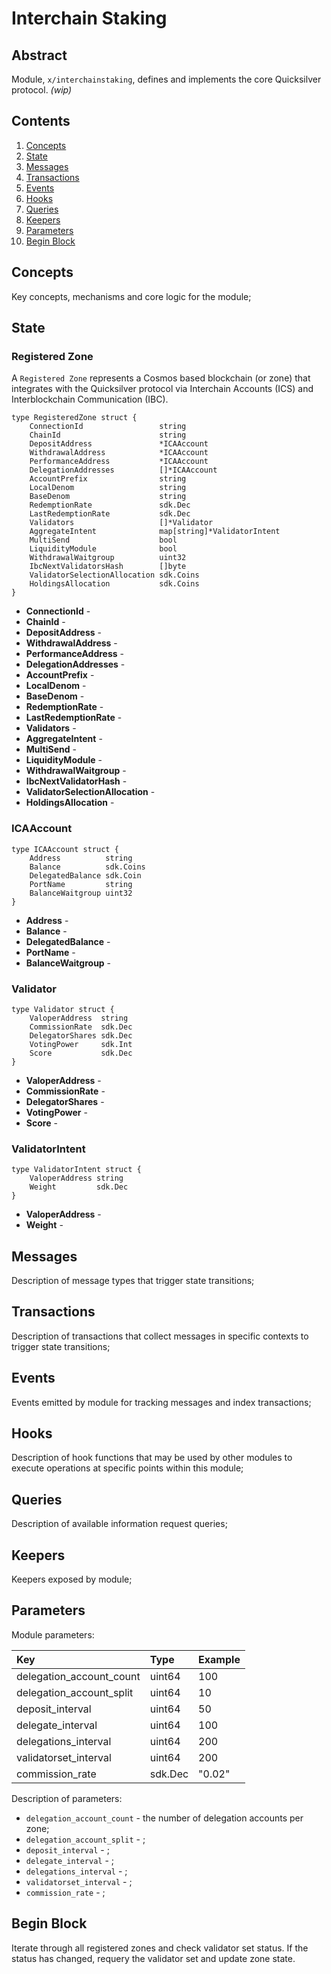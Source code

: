 # Interchain Staking

## Abstract

Module, `x/interchainstaking`, defines and implements the core Quicksilver
protocol. _(wip)_

## Contents

1. [Concepts](#Concepts)
1. [State](#State)
1. [Messages](#Messages)
1. [Transactions](#Transactions)
1. [Events](#Events)
1. [Hooks](#Hooks)
1. [Queries](#Queries)
1. [Keepers](#Keepers)
1. [Parameters](#Parameters)
1. [Begin Block](#Begin-Block)

## Concepts

Key concepts, mechanisms and core logic for the module;

## State

### Registered Zone

A `Registered Zone` represents a Cosmos based blockchain (or zone) that
integrates with the Quicksilver protocol via Interchain Accounts (ICS) and
Interblockchain Communication (IBC).

```
type RegisteredZone struct {
    ConnectionId                 string
    ChainId                      string
    DepositAddress               *ICAAccount
    WithdrawalAddress            *ICAAccount
    PerformanceAddress           *ICAAccount
    DelegationAddresses          []*ICAAccount
    AccountPrefix                string
    LocalDenom                   string
    BaseDenom                    string
    RedemptionRate               sdk.Dec
    LastRedemptionRate           sdk.Dec
    Validators                   []*Validator
    AggregateIntent              map[string]*ValidatorIntent
    MultiSend                    bool
    LiquidityModule              bool
    WithdrawalWaitgroup          uint32
    IbcNextValidatorsHash        []byte
    ValidatorSelectionAllocation sdk.Coins
    HoldingsAllocation           sdk.Coins
}
```

* **ConnectionId** - 
* **ChainId** - 
* **DepositAddress** - 
* **WithdrawalAddress** - 
* **PerformanceAddress** - 
* **DelegationAddresses** - 
* **AccountPrefix** - 
* **LocalDenom** - 
* **BaseDenom** - 
* **RedemptionRate** - 
* **LastRedemptionRate** - 
* **Validators** - 
* **AggregateIntent** - 
* **MultiSend** - 
* **LiquidityModule** - 
* **WithdrawalWaitgroup** - 
* **IbcNextValidatorHash** - 
* **ValidatorSelectionAllocation** - 
* **HoldingsAllocation** - 

### ICAAccount

```
type ICAAccount struct {
    Address          string
    Balance          sdk.Coins
    DelegatedBalance sdk.Coin
    PortName         string
    BalanceWaitgroup uint32
}
```

* **Address** - 
* **Balance** - 
* **DelegatedBalance** - 
* **PortName** - 
* **BalanceWaitgroup** - 

### Validator

```
type Validator struct {
	ValoperAddress  string
	CommissionRate  sdk.Dec
	DelegatorShares sdk.Dec
	VotingPower     sdk.Int
	Score           sdk.Dec
}
```

* **ValoperAddress** - 
* **CommissionRate** - 
* **DelegatorShares** - 
* **VotingPower** - 
* **Score** - 

### ValidatorIntent

```
type ValidatorIntent struct {
	ValoperAddress string
	Weight         sdk.Dec
}
```

* **ValoperAddress** - 
* **Weight** - 

## Messages

Description of message types that trigger state transitions;

## Transactions

Description of transactions that collect messages in specific contexts to trigger state transitions;

## Events

Events emitted by module for tracking messages and index transactions;

## Hooks

Description of hook functions that may be used by other modules to execute operations at specific points within this module;

## Queries

Description of available information request queries;

## Keepers

Keepers exposed by module;

## Parameters

Module parameters:

| Key                      | Type    | Example |
|:-------------------------|:--------|:--------|
| delegation_account_count | uint64  | 100     |
| delegation_account_split | uint64  | 10      |
| deposit_interval         | uint64  | 50      |
| delegate_interval        | uint64  | 100     |
| delegations_interval     | uint64  | 200     |
| validatorset_interval    | uint64  | 200     |
| commission_rate          | sdk.Dec | "0.02"  |

Description of parameters:

* `delegation_account_count` - the number of delegation accounts per zone;
* `delegation_account_split` - ;
* `deposit_interval` - ;
* `delegate_interval` - ;
* `delegations_interval` - ;
* `validatorset_interval` - ;
* `commission_rate` - ;

## Begin Block

Iterate through all registered zones and check validator set status. If the
status has changed, requery the validator set and update zone state.
